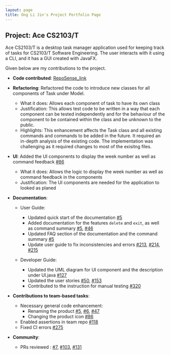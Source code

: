 ```yaml
---
layout: page
title: Ong Li Jin's Project Portfolio Page
---
```


## Project: Ace CS2103/T

Ace CS2103/T is a desktop task manager application used for keeping track of tasks for CS2103/T Software Engineering. The user interacts with it using a CLI, and it has a GUI created with JavaFX.

Given below are my contributions to the project.

* **Code contributed**: [RepoSense_link](https://nus-cs2103-ay2021s1.github.io/tp-dashboard/#breakdown=true&search=onglijin&sort=groupTitle&sortWithin=title&since=2020-08-14&timeframe=commit&mergegroup=&groupSelect=groupByRepos&checkedFileTypes=docs~functional-code~test-code~other)

* **Refactoring**: Refactored the code to introduce new classes for all components of Task under Model.
    * What it does: Allows each component of task to have its own class
    * Justification: This allows test code to be written in a way that each component can be tested independently and for the behaviour of the component to be contained within the class and be unknown to the public.
    * Highlights: This enhancement affects the Task class and all existing commands and commands to be added in the future. It required an in-depth analysis of the existing code. The implementation was challenging as it required changes to most of the exisitng files.

* **UI**: Added the UI components to display the week number as well as command feedback [\#86](https://github.com/AY2021S1-CS2103-T14-4/tp/pull/86)
    * What it does: Allows the logic to display the week number as well as command feedback in the components
    * Justification: The UI components are needed for the application to looked as planed

* **Documentation**:
  * User Guide:
    * Updated quick start of the documentation [\#5](https://github.com/AY2021S1-CS2103-T14-4/tp/pull/5)
    * Added documentation for the features `delete` and `exit`, as well as command summary [\#5](https://github.com/AY2021S1-CS2103-T14-4/tp/pull/5), [\#46](https://github.com/AY2021S1-CS2103-T14-4/tp/pull/46)
    * Updated FAQ section of the documentation and the command summary [\#5](https://github.com/AY2021S1-CS2103-T14-4/tp/pull/5)
    * Update user guide to fix inconsistencies and errors [\#213](https://github.com/AY2021S1-CS2103-T14-4/tp/pull/213), [\#214](https://github.com/AY2021S1-CS2103-T14-4/tp/pull/214), [\#215](https://github.com/AY2021S1-CS2103-T14-4/tp/pull/215)

  * Developer Guide:
    * Updated the UML diagram for UI component and the description under UI.java [\#127](https://github.com/AY2021S1-CS2103-T14-4/tp/pull/127)
    * Updated the user stories [\#50](https://github.com/AY2021S1-CS2103-T14-4/tp/pull/50), [\#153](https://github.com/AY2021S1-CS2103-T14-4/tp/pull/153)
    * Contributed to the instruction for manual testing [\#320](https://github.com/AY2021S1-CS2103-T14-4/tp/pull/320)

* **Contributions to team-based tasks**:
  * Necessary general code enhancement:
    * Renaming the product [\#5](https://github.com/AY2021S1-CS2103-T14-4/tp/pull/5), [\#6](https://github.com/AY2021S1-CS2103-T14-4/tp/pull/6), [\#47](https://github.com/AY2021S1-CS2103-T14-4/tp/pull/47)
    * Changing the product icon [\#86](https://github.com/AY2021S1-CS2103-T14-4/tp/pull/86)
  * Enabled assertions in team repo [\#118](https://github.com/AY2021S1-CS2103-T14-4/tp/pull/118)
  * Fixed CI errors [\#275](https://github.com/AY2021S1-CS2103-T14-4/tp/pull/275)

* **Community**:
  * PRs reviewed : [\#7](https://github.com/AY2021S1-CS2103-T14-4/tp/pull/7), [\#103](https://github.com/AY2021S1-CS2103-T14-4/tp/pull/103), [\#131](https://github.com/AY2021S1-CS2103-T14-4/tp/pull/131)
